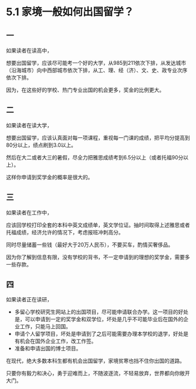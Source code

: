 # 5.1 家境一般如何出国留学？

## 一

如果读者在读高中，

想要出国留学，应该尽可能考一个好的大学，从985到211依次下排，从发达城市（沿海城市）向中西部城市依次下排，从工、理、经（济）、文、史、政专业次序依次下排。

因为，在这些好的学校、热门专业出国的机会更多，奖金的比例更大。

## 二

如果读者在读大学，

想要出国留学，应该认真面对每一项课程，重视每一门课的成绩，把平均分提高到80分以上，绩点刷到3.0以上。

然后在大二或者大三的暑假，尽全力把雅思成绩考到6.5分以上（或者托福90分以上）。

这样你申请到奖学金的概率是很大的。

## 三

如果读者在工作中，

应该回学校打印全套的本科中英文成绩单，英文学位证。抽时间取得上述雅思或者托福成绩，经济允许的情况下，考虑报班冲刺高分。

同时尽量储蓄一些钱（最好大于20万人民币），不要买车，酌情买奢侈品。

因为你了解到信息有限，没有学校的背书，不一定申请到的理想的奖学金，需要多一些存款。

## 四

如果读者正在读研，

* 多留心学校研究生网站上的出国项目，尽可能申请联合办学。这一项目的好处是，可以申请到一定的奖学金和双学位，坏处是几乎不可能毕业后在国外的企业工作，只能马上回国。
* 申请个人留学项目，坏处是申请到了之后可能需要办理本学校的退学，好处是有机会在国外企业工作，改工作签。
* 准备和申请出国的博士项目。

在现代，绝大多数本科生都有机会出国留学，家境贫寒也挡不住你出国的道路。

只要你有毅力和决心，勇于迎难而上，不随波逐流，不轻易放弃，世界都向你敞开大门。

